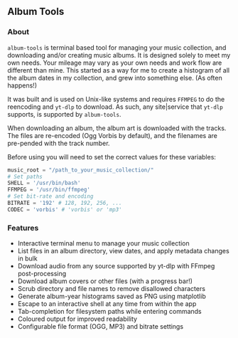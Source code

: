 ## Album Tools  

### About  

  `album-tools` is terminal based tool for managing your music collection, and downloading and/or creating music albums. It is designed solely to meet my own needs. Your mileage may vary as your own needs and work flow are different than mine. This started as a way for me to create a histogram of all the album dates in my collection, and grew into something else. (As often happens!)  
  
  It was built and is used on Unix-like systems and requires `FFMPEG` to do the reencoding and `yt-dlp` to download. As such, any site|service that `yt-dlp` supports, is supported by `album-tools`.  
   
  When downloading an album, the album art is downloaded with the tracks. The files are re-encoded (Ogg Vorbis by default), and the filenames are pre-pended with the track number.  

  Before using you will need to set the correct values for these variables:  
```python
music_root = "/path_to_your_music_collection/"
# Set paths
SHELL = '/usr/bin/bash'
FFMPEG = '/usr/bin/ffmpeg'
# Set bit-rate and encoding
BITRATE = '192' # 128, 192, 256, ...
CODEC = 'vorbis' # 'vorbis' or 'mp3' 
```  

### Features

- Interactive terminal menu to manage your music collection
- List files in an album directory, view dates, and apply metadata changes in bulk
- Download audio from any source supported by yt-dlp with FFmpeg post-processing
- Download album covers or other files (with a progress bar!)
- Scrub directory and file names to remove disallowed characters
- Generate album-year histograms saved as PNG using matplotlib
- Escape to an interactive shell at any time from within the app
- Tab-completion for filesystem paths while entering commands
- Coloured output for improved readability
- Configurable file format (OGG, MP3) and bitrate settings
